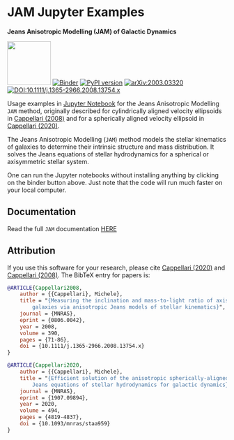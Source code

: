 # JAM Jupyter Examples

**Jeans Anisotropic Modelling (JAM) of Galactic Dynamics**

[<img src="https://users.physics.ox.ac.uk/~cappellari/images/jam-logo.svg" height="100">](https://users.physics.ox.ac.uk/~cappellari/software/#sec:jam)
[![Binder](https://mybinder.org/badge_logo.svg)](https://mybinder.org/v2/gh/micappe/jam_examples/main)
[![PyPI version](https://img.shields.io/pypi/v/jampy.svg)](https://pypi.org/project/jampy/)
[![arXiv:2003.03320](https://img.shields.io/badge/arXiv-0806.0042-orange.svg)](https://arxiv.org/abs/0806.0042)
[![DOI:10.1111/j.1365-2966.2008.13754.x](https://img.shields.io/badge/DOI-10.1111%2Fj.1365--2966.2008.13754.x-green.svg)](https://doi.org/10.1111/j.1365-2966.2008.13754.x)

Usage examples in [Jupyter Notebook](https://jupyter.org/) for the Jeans Anisotropic Modelling `JAM` method, originally described for cylindrically aligned velocity ellipsoids in [Cappellari (2008)](http://adsabs.harvard.edu/abs/2008MNRAS.390...71C) and for a spherically aligned velocity ellipsoid in [Cappellari (2020)](https://ui.adsabs.harvard.edu/abs/2020MNRAS.494.4819C).

The Jeans Anisotropic Modelling (`JAM`) method models the stellar kinematics of galaxies to determine their intrinsic structure and mass distribution. It solves the Jeans equations of stellar hydrodynamics for a spherical or axisymmetric stellar system.

One can run the Jupyter notebooks without installing anything by clicking on the binder button above. Just note that the code will run much faster on your local computer.

## Documentation

Read the full `JAM` documentation [HERE](https://pypi.org/project/jampy/)

## Attribution

If you use this software for your research, please cite [Cappellari (2020)](https://ui.adsabs.harvard.edu/abs/2020MNRAS.494.4819C) and [Cappellari (2008)](http://adsabs.harvard.edu/abs/2008MNRAS.390...71C). The BibTeX entry for papers is:

```bibtex
@ARTICLE{Cappellari2008,
    author = {{Cappellari}, Michele},
    title = "{Measuring the inclination and mass-to-light ratio of axisymmetric
        galaxies via anisotropic Jeans models of stellar kinematics}",
    journal = {MNRAS},
    eprint = {0806.0042},
    year = 2008,
    volume = 390,
    pages = {71-86},
    doi = {10.1111/j.1365-2966.2008.13754.x}
}

@ARTICLE{Cappellari2020,
    author = {{Cappellari}, Michele},
    title = "{Efficient solution of the anisotropic spherically-aligned axisymmetric
        Jeans equations of stellar hydrodynamics for galactic dynamics}",
    journal = {MNRAS},
    eprint = {1907.09894},
    year = 2020,
    volume = 494,
    pages = {4819-4837},
    doi = {10.1093/mnras/staa959}
}
```
